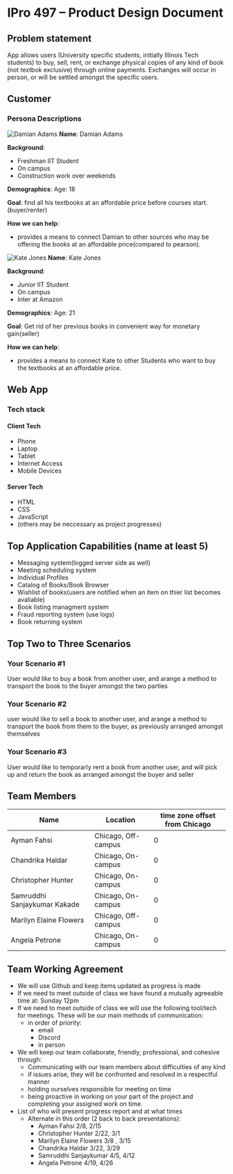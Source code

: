 # IPro 497 – Product Design Document

## Problem statement
App allows users (University specific students, initially Illinois Tech students) to buy, sell, rent, or exchange physical copies of any kind of book (not textbok exclusive) through online payments. Exchanges will occur in person, or will be settled amongst the specific users.
 
## Customer
### Persona Descriptions
![Damian Adams](/assets/Damian.png)
**Name**: Damian Adams

**Background**:
- Freshman IIT Student
- On campus
- Construction work over weekends

**Demographics**:
 Age: 18

 **Goal**: find all his textbooks at an affordable price before courses start.(buyer/renter)

 **How we can help**:
 - provides a means to connect Damian to other sources who may be offering the books at an affordable price(compared to pearson).


![Kate Jones](/assets/kate.png)
 **Name**: Kate Jones

**Background**:
- Junior IIT Student
- On campus
- Inter at Amazon

**Demographics**:
 Age: 21

 **Goal**: Get rid of her previous books in convenient way for monetary gain(seller)

 **How we can help**:
 - provides a means to connect Kate to other Students who want to buy the textbooks at an affordable price.
 

 
## Web App
### Tech stack
#### Client Tech 
- Phone
- Laptop
- Tablet
- Internet Access
- Mobile Devices
#### Server Tech
- HTML
- CSS
- JavaScript
- (others may be neccessary as project progresses)

## Top Application Capabilities (name at least 5)
- Messaging system(logged server side as well)
- Meeting scheduling system
- Individual Profiles
- Catalog of Books/Book Browser
- Wishlist of books(users are notified when an item on thier list becomes avaliable)
- Book listing managment system
- Fraud reporting system (use logs)
- Book returning system

## Top Two to Three Scenarios

### Your Scenario #1
User would like to buy a book from another user, and arange a method to transport the book to the buyer amongst the two parties
### Your Scenario #2
user would like to sell a book to another user, and arange a method to transport the book from them to the buyer, as previously arranged amongst themselves 
### Your Scenario #3
User would like to temporarly rent a book from another user, and will pick up and return the book as arranged amongst the buyer and seller

## Team Members
| Name  |Location |  time zone offset from Chicago |
| --- | ----------- | ----------------------------|
| Ayman Fahsi | Chicago, Off-campus  | 0  | 
| Chandrika Haldar | Chicago, On-campus | 0 |
| Christopher Hunter | Chicago, On-campus | 0 |
| Samruddhi Sanjaykumar Kakade | Chicago, On-campus | 0 |
| Marilyn Elaine Flowers | Chicago, Off-campus | 0 |
| Angela Petrone | Chicago, On-campus | 0 |

## Team Working Agreement
- We will use Github and keep items updated as progress is made
- If we need to meet outside of class we have found a mutually agreeable time at: Sunday 12pm
- If we need to meet outside of class we will use the following tool/tech for meetings. These will be our main methods of communication: 
    - in order of priority:
        - email
        - Discord
        - in person
- We will keep our team collaborate, friendly, professional, and cohesive through:
  - Communicating with our team members about difficulties of any kind
  - if issues arise, they will be confronted and  resolved in a respectful manner
  - holding ourselves responsible for meeting on time
  - being proactive in working on your part of the project and completing your assigned work on time.
- List of who will present progress report and at what times
    - Alternate in this order (2 back to back presentations):
        - Ayman Fahsi 2/8, 2/15
        - Christopher Hunter  2/22, 3/1
        - Marilyn Elaine Flowers 3/8 , 3/15
        - Chandrika Haldar 3/22, 3/29
        - Samruddhi Sanjaykumar 4/5, 4/12
        - Angela Petrone 4/19, 4/26
         
